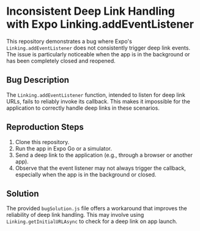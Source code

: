 # Inconsistent Deep Link Handling with Expo Linking.addEventListener

This repository demonstrates a bug where Expo's `Linking.addEventListener` does not consistently trigger deep link events.  The issue is particularly noticeable when the app is in the background or has been completely closed and reopened.

## Bug Description

The `Linking.addEventListener` function, intended to listen for deep link URLs, fails to reliably invoke its callback.  This makes it impossible for the application to correctly handle deep links in these scenarios.

## Reproduction Steps

1. Clone this repository.
2. Run the app in Expo Go or a simulator.
3. Send a deep link to the application (e.g., through a browser or another app).
4. Observe that the event listener may not always trigger the callback, especially when the app is in the background or closed.

## Solution

The provided `bugSolution.js` file offers a workaround that improves the reliability of deep link handling. This may involve using `Linking.getInitialURLAsync` to check for a deep link on app launch.